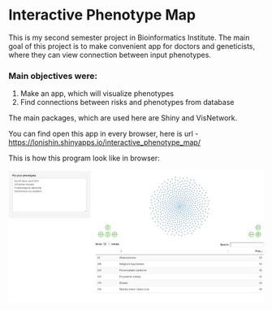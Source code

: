 
# Interactive Phenotype Map

This is my second semester project in Bioinformatics Institute.
The main goal of this project is to make convenient app for doctors and geneticists, where they can view connection between input phenotypes.

### Main objectives were:

1. Make an app, which will visualize phenotypes
2. Find connections between risks and phenotypes from database


The main packages, which are used here are Shiny and VisNetwork.

You can find open this app in every browser, here is url - https://lonishin.shinyapps.io/interactive_phenotype_map/ 

This is how this program look like in browser:

![Example](https://github.com/Lonishin/interactive_genes/blob/master/example.jpg)


